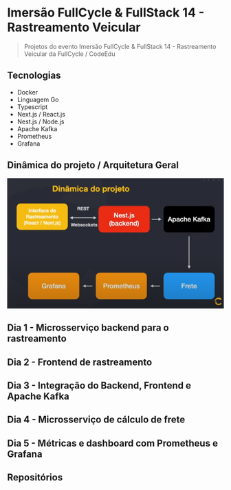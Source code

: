 # Imersão FullCycle & FullStack 14 - Rastreamento Veicular

> Projetos do evento Imersão FullCycle & FullStack 14 - Rastreamento Veicular da FullCycle / CodeEdu

## Tecnologias

- Docker
- Linguagem Go
- Typescript
- Next.js / React.js
- Nest.js / Node.js
- Apache Kafka
- Prometheus
- Grafana

## Dinâmica do projeto / Arquitetura Geral

![Dinâmica do projeto Imagem](files/dinamica-projeto.png)

## Dia 1 - Microsserviço backend para o rastreamento

## Dia 2 - Frontend de rastreamento

## Dia 3 - Integração do Backend, Frontend e Apache Kafka

## Dia 4 - Microsserviço de cálculo de frete

## Dia 5 - Métricas e dashboard com Prometheus e Grafana

## Repositórios
